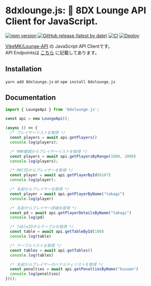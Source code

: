 # 8dxlounge.js: 🚙 8DX Lounge API Client for JavaScript.

[![npm version](https://badge.fury.io/js/8dxlounge.js.svg)](https://badge.fury.io/js/8dxlounge.js)
[![GitHub release (latest by date)](https://img.shields.io/github/v/release/iamtakagi/animelist-generator)](https://github.com/iamtakagi/8dxlounge.js/releases)
[![CI](https://github.com/iamtakagi/8dxlounge.js/actions/workflows/ci.yml/badge.svg?branch=master)](https://github.com/iamtakagi/8dxlounge.js/actions/workflows/ci.yml)
[![Deploy](https://github.com/iamtakagi/8dxlounge.js/actions/workflows/deploy.yml/badge.svg)](https://github.com/iamtakagi/8dxlounge.js/actions/workflows/deploy.yml)

[VikeMK/Lounge-API](https://github.com/VikeMK/Lounge-API) の JavaScript API Clientです。\
API Endpointsは [こちら](https://github.com/iamtakagi/8dxlounge.js/blob/master/docs/Endpoints.md) に記載してあります。

## Installation
`yarn add 8dxlounge.js` or `npm install 8dxlounge.js`

## Documentation
```ts
import { LoungeApi } from '8dxlounge.js';

const api = new LoungeApi();

(async () => {
  /* プレイヤーリストを取得 */ 
  const players = await api.getPlayers()
  console.log(players);

  /* MMR範囲からプレイヤーリストを取得 */ 
  const players = await api.getPlayersByRange(1000, 2000)
  console.log(players);

  /* MKCIDからプレイヤーを取得 */ 
  const player = await api.getPlayerById(6167)
  console.log(player);

  /* 名前からプレイヤーを取得 */
  const player = await api.getPlayerByName("takagi")
  console.log(player)

  /* 名前からプレイヤー詳細を取得 */
  const pd = await api.getPlayerDetailsByName("takagi")
  console.log(pd)

  /* TableIDからテーブルを取得 */
  const table = await api.getTableById(100)
  console.log(table)

  /* テーブルリストを取得 */
  const tables = await api.getTables()
  console.log(tables)

  /* 名前からプレイヤーのペナルティリストを取得 */
  const penalties = await api.getPenaltiesByName("kusaan")
  console.log(penalties)
})();
```